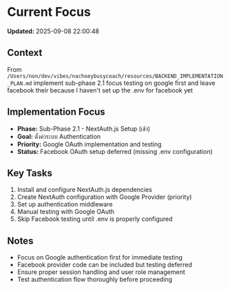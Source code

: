 # Current Focus

**Updated:** 2025-09-08 22:00:48

## Context

From `/Users/non/dev/vibes/nachoeybusycoach/resources/BACKEND_IMPLEMENTATION_PLAN.md` implement sub-phase 2.1 focus testing on google first and leave facebook their because I haven't set up the .env for facebook yet

## Implementation Focus

- **Phase:** Sub-Phase 2.1 - NextAuth.js Setup (เช้า)
- **Goal:** ตั้งค่าระบบ Authentication
- **Priority:** Google OAuth implementation and testing
- **Status:** Facebook OAuth setup deferred (missing .env configuration)

## Key Tasks

1. Install and configure NextAuth.js dependencies
2. Create NextAuth configuration with Google Provider (priority)
3. Set up authentication middleware
4. Manual testing with Google OAuth
5. Skip Facebook testing until .env is properly configured

## Notes

- Focus on Google authentication first for immediate testing
- Facebook provider code can be included but testing deferred
- Ensure proper session handling and user role management
- Test authentication flow thoroughly before proceeding